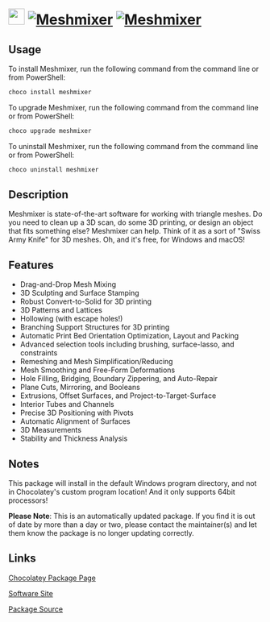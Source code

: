 ﻿# <img src="https://cdn.jsdelivr.net/gh/mkevenaar/chocolatey-packages@6b940fe0b9134a855b5aa1c0f35ed69cb12ea13a/icons/meshmixer.png" width="32" height="32"/> [![Meshmixer](https://img.shields.io/chocolatey/v/meshmixer.svg?label=Meshmixer)](https://community.chocolatey.org/packages/meshmixer) [![Meshmixer](https://img.shields.io/chocolatey/dt/meshmixer.svg)](https://community.chocolatey.org/packages/meshmixer)

## Usage

To install Meshmixer, run the following command from the command line or from PowerShell:

```powershell
choco install meshmixer
```

To upgrade Meshmixer, run the following command from the command line or from PowerShell:

```powershell
choco upgrade meshmixer
```

To uninstall Meshmixer, run the following command from the command line or from PowerShell:

```powershell
choco uninstall meshmixer
```

## Description

Meshmixer is state-of-the-art software for working with triangle meshes. Do you need to clean up a 3D scan, do some 3D printing, or design an object that fits something else? Meshmixer can help. Think of it as a sort of "Swiss Army Knife" for 3D meshes. Oh, and it's free, for Windows and macOS!

## Features

- Drag-and-Drop Mesh Mixing
- 3D Sculpting and Surface Stamping
- Robust Convert-to-Solid for 3D printing
- 3D Patterns and Lattices
- Hollowing (with escape holes!)
- Branching Support Structures for 3D printing
- Automatic Print Bed Orientation Optimization, Layout and Packing
- Advanced selection tools including brushing, surface-lasso, and constraints
- Remeshing and Mesh Simplification/Reducing
- Mesh Smoothing and Free-Form Deformations
- Hole Filling, Bridging, Boundary Zippering, and Auto-Repair
- Plane Cuts, Mirroring, and Booleans
- Extrusions, Offset Surfaces, and Project-to-Target-Surface
- Interior Tubes and Channels
- Precise 3D Positioning with Pivots
- Automatic Alignment of Surfaces
- 3D Measurements
- Stability and Thickness Analysis

## Notes

This package will install in the default Windows program directory, and not in Chocolatey's custom program location! And it only supports 64bit processors!

**Please Note**: This is an automatically updated package. If you find it is
out of date by more than a day or two, please contact the maintainer(s) and
let them know the package is no longer updating correctly.


## Links

[Chocolatey Package Page](https://community.chocolatey.org/packages/meshmixer)

[Software Site](https://meshmixer.com/)

[Package Source](https://github.com/mkevenaar/chocolatey-packages/tree/master/automatic/meshmixer)

